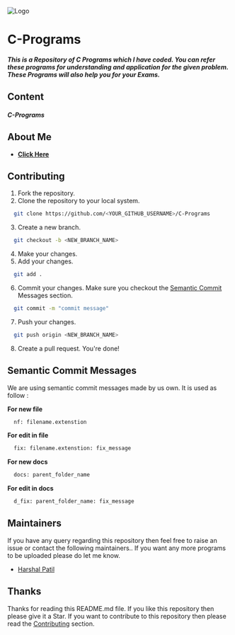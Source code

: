 
![Logo](https://www.bookmyessay.com/wp-content/themes/bme-gk/assets/img/academic-assignment-banner.png)


# C-Programs

##### This is a Repository of C Programs which I have coded. You can refer these programs for understanding and application for the given problem. These Programs will also help you for your Exams.

## Content

##### **C-Programs**

## About Me 

- [**Click Here**](https://www.github.com/harshalself)

## Contributing

1. Fork the repository.
2. Clone the repository to your local system.

```bash
  git clone https://github.com/<YOUR_GITHUB_USERNAME>/C-Programs
```
3. Create a new branch.

```bash
  git checkout -b <NEW_BRANCH_NAME>
```
4. Make your changes.
5. Add your changes.

```bash
  git add .
```
6. Commit your changes. Make sure you checkout the [Semantic Commit](#semantic-commit-messages) Messages section.
```bash
  git commit -m "commit message"
```
7. Push your changes.
```bash
  git push origin <NEW_BRANCH_NAME>
```
8. Create a pull request. You're done!


## Semantic Commit Messages

We are using semantic commit messages made by us own. It is used as follow :

**For new file**
```bash
  nf: filename.extenstion
```

**For edit in file**
```bash
  fix: filename.extenstion: fix_message
```

**For new docs**
```bash
  docs: parent_folder_name
```

**For edit in docs**
```bash
  d_fix: parent_folder_name: fix_message
```


## Maintainers 

If you have any query regarding this repository then feel free to raise an issue or contact the following maintainers.. If you want any more programs to be uploaded please do let me know.

- [Harshal Patil](https://www.github.com/harshalself)

## Thanks
Thanks for reading this README.md file. If you like this repository then please give it a Star. If you want to contribute to this repository then please read the [Contributing](#contributing) section.
